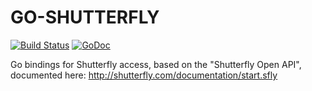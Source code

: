 # GO-SHUTTERFLY

[![Build Status](https://secure.travis-ci.org/jbuchbinder/go-shutterfly.png)](http://travis-ci.org/jbuchbinder/go-shutterfly)
[![GoDoc](https://godoc.org/github.com/jbuchbinder/go-shutterfly?status.png)](https://godoc.org/github.com/jbuchbinder/go-shutterfly)

Go bindings for Shutterfly access, based on the "Shutterfly Open API",
documented here: http://shutterfly.com/documentation/start.sfly

